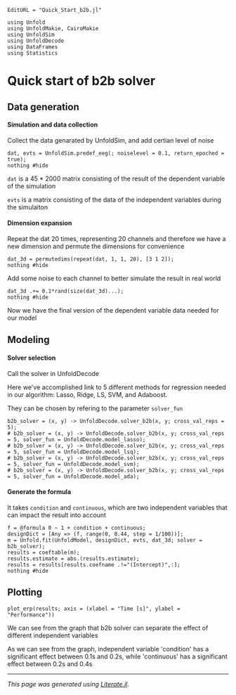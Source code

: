 ```@meta
EditURL = "Quick_Start_b2b.jl"
```

````@example Quick_Start_b2b
using Unfold
using UnfoldMakie, CairoMakie
using UnfoldSim
using UnfoldDecode
using DataFrames
using Statistics
````

# Quick start of b2b solver

## Data generation
#### Simulation and data collection
Collect the data genarated by UnfoldSim, and add certian level of noise

````@example Quick_Start_b2b
dat, evts = UnfoldSim.predef_eeg(; noiselevel = 0.1, return_epoched = true);
nothing #hide
````

`dat` is a 45 * 2000 matrix consisting of the result of the dependent variable of the simulation

`evts` is a matrix consisting of the data of the independent variables during the simulaiton

#### Dimension expansion
Repeat the dat 20 times, representing 20 channels and therefore we have a new dimension and permute the dimensions for convenience

````@example Quick_Start_b2b
dat_3d = permutedims(repeat(dat, 1, 1, 20), [3 1 2]);
nothing #hide
````

Add some noise to each channel to better simulate the result in real world

````@example Quick_Start_b2b
dat_3d .+= 0.1*rand(size(dat_3d)...);
nothing #hide
````

Now we have the final version of the dependent variable data needed for our model

## Modeling

#### Solver selection
Call the solver in UnfoldDecode

Here we've accomplished link to 5 different methods for regression needed in our algorithm: Lasso, Ridge, LS, SVM, and Adaboost.

They can be chosen by refering to the parameter `solver_fun`

````@example Quick_Start_b2b
b2b_solver = (x, y) -> UnfoldDecode.solver_b2b(x, y; cross_val_reps = 5);
# b2b_solver = (x, y) -> UnfoldDecode.solver_b2b(x, y; cross_val_reps = 5, solver_fun = UnfoldDecode.model_lasso);
# b2b_solver = (x, y) -> UnfoldDecode.solver_b2b(x, y; cross_val_reps = 5, solver_fun = UnfoldDecode.model_lsq);
# b2b_solver = (x, y) -> UnfoldDecode.solver_b2b(x, y; cross_val_reps = 5, solver_fun = UnfoldDecode.model_svm);
# b2b_solver = (x, y) -> UnfoldDecode.solver_b2b(x, y; cross_val_reps = 5, solver_fun = UnfoldDecode.model_ada);
````

#### Generate the formula

It takes `condition` and `continuous`, which are two independent variables that can impact the result into account

````@example Quick_Start_b2b
f = @formula 0 ~ 1 + condition + continuous;
designDict = [Any => (f, range(0, 0.44, step = 1/100))];
m = Unfold.fit(UnfoldModel, designDict, evts, dat_3d; solver = b2b_solver);
results = coeftable(m);
results.estimate = abs.(results.estimate);
results = results[results.coefname .!="(Intercept)",:];
nothing #hide
````

## Plotting

````@example Quick_Start_b2b
plot_erp(results; axis = (xlabel = "Time [s]", ylabel = "Performance"))
````

We can see from the graph that b2b solver can separate the effect of different independent variables

As we can see from the graph, independent variable 'condition' has a significant effect between 0.1s and 0.2s, while 'continuous' has a significant effect between 0.2s and 0.4s

---

*This page was generated using [Literate.jl](https://github.com/fredrikekre/Literate.jl).*

